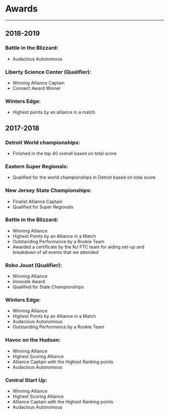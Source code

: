 # Awards
---

## 2018-2019

### Battle in the Blizzard:
* Audacious Autonomous

### Liberty Science Center (Qualifier):
* Winning Alliance Captain
* Connect Award Winner

### Winters Edge:
* Highest points by an alliance in a match

## 2017-2018

### Detroit World championships:
* Finished in the top 40 overall based on total score

### Eastern Super Regionals:
* Qualified for the world championships in Detroit based on total score

### New Jersey State Championships:
* Finalist Alliance Captain
* Qualified for Super Regionals

### Battle in the Blizzard:
* Winning Alliance
* Highest Points by an Alliance in a Match
* Outstanding Performance by a Rookie Team
* Awarded a certificate by the NJ FTC team for aiding set-up and breakdown of all events that we attended

### Robo Joust (Qualifier):
* Winning Alliance
* Innovate Award
* Qualified for State Championships

### Winters Edge:
* Winning Alliance
* Highest Points by an Alliance in a Match
* Audacious Autonomous
* Outstanding Performance by a Rookie Team

### Havoc on the Hudson:
* Winning Alliance
* Highest Scoring Alliance
* Alliance Captain with the Highest Ranking points
* Audacious Autonomous

### Central Start Up:
* Winning Alliance
* Highest Scoring Alliance
* Alliance Captain with the Highest Ranking points
* Audacious Autonomous
